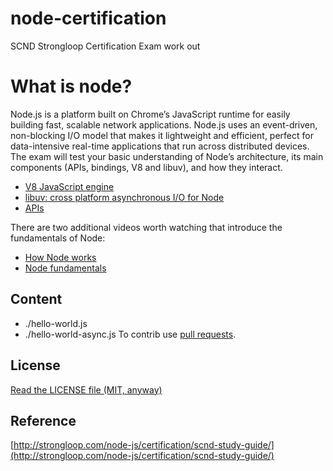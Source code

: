 node-certification
==================

SCND Strongloop Certification Exam work out

# What is node?

Node.js is a platform built on Chrome’s JavaScript runtime for easily building fast, scalable network applications.
Node.js uses an event-driven, non-blocking I/O model that makes it lightweight and efficient, perfect for data-intensive real-time applications that run across distributed devices. The exam will test your basic understanding of Node’s architecture, its main components (APIs, bindings, V8 and libuv), and how they interact.

* [V8 JavaScript engine](http://strongloop.com/developers/videos/#a-video-intro-to-how-node-works)
* [libuv: cross platform asynchronous I/O for Node](https://github.com/libuv/libuv)
* [APIs](http://nodejs.org/api)

There are two additional videos worth watching that introduce the fundamentals of Node:
* [How Node works](http://strongloop.com/developers/videos/#a-video-intro-to-how-node-works)
* [Node fundamentals](https://strongloop.com/node-js/videos/#a-video-intro-to-nodejs-fundamentals)

## Content

* ./hello-world.js
* ./hello-world-async.js
To contrib use [pull requests](https://help.github.com/articles/using-pull-requests).

## License
[Read the LICENSE file (MIT, anyway)](../../LICENSE)

## Reference
[http://strongloop.com/node-js/certification/scnd-study-guide/](http://strongloop.com/node-js/certification/scnd-study-guide/)
